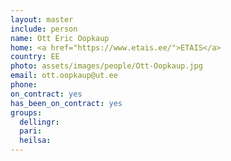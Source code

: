 ```yaml
---
layout: master
include: person
name: Ott Eric Oopkaup
home: <a href="https://www.etais.ee/">ETAIS</a>
country: EE
photo: assets/images/people/Ott-Oopkaup.jpg
email: ott.oopkaup@ut.ee
phone: 
on_contract: yes
has_been_on_contract: yes
groups:
  dellingr:
  pari:
  heilsa:
---
```

